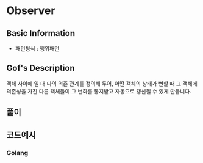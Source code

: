 # Observer 

## Basic Information 

- 패턴형식 : 행위패턴

## Gof's Description 

객체 사이에 일 대 다의 의존 관계를 정의해 두어, 어떤 객체의 상태가 변할 때 그 객체에 의존성을 가진 다른 객체들이 그 변화를 통지받고 자동으로 갱신될 수 있게 만듭니다.

## 풀이 

## 코드예시 

### Golang 